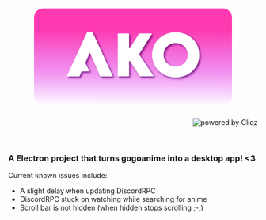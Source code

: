 
<h1 align="center"><img src="./imgs/banner.png" width="400"></h1>
<div align="right"> <img src="https://camo.githubusercontent.com/fabadd8b5a200291761524d925bdd73eee8a11c4dcc58044e99541d36fc05535/68747470733a2f2f696d672e736869656c64732e696f2f62616467652f636c69717a2d706f77657265642d626c75653f6c6f676f3d636c69717a267374796c653d666c61742d737175617265" alt="powered by Cliqz" data-canonical-src="https://img.shields.io/badge/cliqz-powered-blue?logo=cliqz&amp;style=flat-square" style="max-width: 100%;"> </div>

<p align="center">
&nbsp; 
</p>

<h3>A Electron project that turns gogoanime into a desktop app!  &lt;3 </h3>

Current known issues include:

- A slight delay when updating DiscordRPC
- DiscordRPC stuck on watching while searching for anime
- Scroll bar is not hidden (when hidden stops scrolling ;-;)
